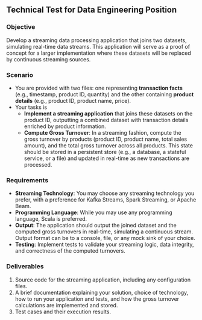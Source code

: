 ## Technical Test for Data Engineering Position

### Objective
Develop a streaming data processing application that joins two datasets, simulating real-time data streams. This application will serve as a proof of concept for a larger implementation where these datasets will be replaced by continuous streaming sources.

### Scenario
- You are provided with two files: one representing **transaction facts** (e.g., timestamp, product ID, quantity) and the other containing **product details** (e.g., product ID, product name, price).
- Your tasks is 
  - **Implement a streaming application** that joins these datasets on the product ID, outputting a combined dataset with transaction details enriched by product information.
  - **Compute Gross Turnover**: In a streaming fashion, compute the gross turnover by products (product ID, product name, total sales amount), and the total gross turnover across all products. This state should be stored in a persistent store (e.g., a database, a stateful service, or a file) and updated in real-time as new transactions are processed.

### Requirements
- **Streaming Technology**: You may choose any streaming technology you prefer, with a preference for Kafka Streams, Spark Streaming, or Apache Beam.
- **Programming Language**: While you may use any programming language, Scala is preferred.
- **Output**: The application should output the joined dataset and the computed gross turnovers in real-time, simulating a continuous stream. Output format can be to a console, file, or any mock sink of your choice.
- **Testing**: Implement tests to validate your streaming logic, data integrity, and correctness of the computed turnovers.

### Deliverables
1. Source code for the streaming application, including any configuration files.
2. A brief documentation explaining your solution, choice of technology, how to run your application and tests, and how the gross turnover calculations are implemented and stored.
3. Test cases and their execution results.
